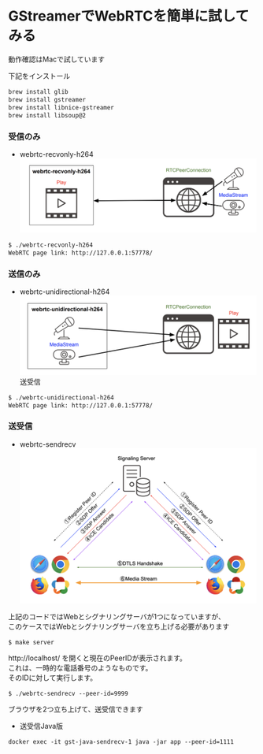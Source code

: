 # GStreamerでWebRTCを簡単に試してみる

動作確認はMacで試しています

下記をインストール
```shell
brew install glib
brew install gstreamer
brew install libnice-gstreamer
brew install libsoup@2
```


### 受信のみ
* webrtc-recvonly-h264
![webrtc-recvonly-h264](webrtc-recvonly-h264.png)
```shell
$ ./webrtc-recvonly-h264
WebRTC page link: http://127.0.0.1:57778/
```

### 送信のみ
* webrtc-unidirectional-h264
![webrtc-unidirectional-h264](webrtc-unidirectional-h264.png)
送受信
```shell
$ ./webrtc-unidirectional-h264
WebRTC page link: http://127.0.0.1:57778/
```

### 送受信
* webrtc-sendrecv
![webrtc-sendrecv](webrtc-sendrecv.png)

上記のコードではWebとシグナリングサーバが1つになっていますが、  
このケースではWebとシグナリングサーバを立ち上げる必要があります  
```shell
$ make server
```

http://localhost/ を開くと現在のPeerIDが表示されます。  
これは、一時的な電話番号のようなものです。  
そのIDに対して実行します。  

```shell
$ ./webrtc-sendrecv --peer-id=9999
```

ブラウザを2つ立ち上げて、送受信できます

* 送受信Java版  
```shell
docker exec -it gst-java-sendrecv-1 java -jar app --peer-id=1111
```
